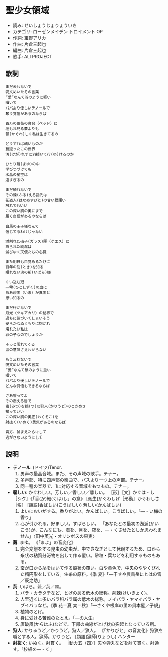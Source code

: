 聖少女領域
===========

- 読み: せいしょうじょりょういき
- カテゴリ: ローゼンメイデン トロイメント OP
- 作詞: 宝野アリカ
- 作曲: 片倉三起也
- 編曲: 片倉三起也
- 歌手: ALI PROJECT


歌詞
-----

    まだ云わないで
    呪文めいたその言葉
    “愛”なんて羽のように軽い
    囁いて
    パパより優しいテノールで
    奪う覚悟があるのならば

    百万の薔薇の寝台（ベッド）に
    埋もれ見る夢よりも
    馨(かぐわ)しく私は生きてるの

    どうすれば醜いものが
    蔓延ったこの世界
    汚(けが)れずに羽搏いて行(ゆ)けるのか

    ひとり繭(まゆ)の中
    学びつづけても
    水晶の星空は
    遠すぎるの

    まだ触れないで
    その慄(ふる)える指先は
    花盗人(はなぬすびと)の甘い躊躇い
    触れてもいい
    この深い胸の奥にまで
    届く自信があるのならば

    白馬の王子様なんて
    信じてるわけじゃない

    罅割れた硝子(ガラス)匣（ケエス）に
    飾られた純潔は
    滅びゆく天使たちの心臓

    また明日も目覚めるたびに
    百年の刻(とき)を知る
    眠れない魂の荊(いばら)姫

    くい込む冠
    一雫(ひとしずく)の血に
    ああ現実（いま）が真実と
    思い知るの

    まだ行かないで
    月光（ツキアカリ）の結界で
    過ちに気づいてしまいそう
    安らかなぬくもりに抱かれ
    壊れたい私は
    罪の子なのでしょうか

    そっと零れてくる
    涙の意味さえわからない

    もう云わないで
    呪文めいたその言葉
    “愛”なんて鎖のように重い
    囁いて
    パパより優しいテノールで
    どんな覚悟もできるならば

    さあ誓ってよ
    その震える唇で
    蜜(みつ)を摘(つ)む狩人(かりうど)のときめき
    攫っていい
    この深い胸の奥底(おくそこ)を
    射抜く(いぬく)勇気があるのならば

    貴方、捕まえたらけして
    逃がさないようにして


説明
-----

- **テノール**: (ドイツ)Tenor.
    1. 男声の最高音域。また、その声域の歌手。テナー。
    2. 多声部、特に四声部の楽曲で、バスより一つ上の声部。テナー。
    3. 同一種の楽器で、1に対応する音域をもつもの。テナー。
- **馨しい**: かぐわしい。芳しい／香しい／馨しい。 ［形］［文］かぐは・し［シク］《「香(か)細(くは)し」の意》 [派生]かぐわしげ［形動］かぐわしさ［名］ [類語]香ばしい(こうばしい) 芳しい(かんばしい) 
    1. よいにおいがする。香りがよい。かんばしい。こうばしい。「―・い梅の香り」
    2. 心が引かれる。好ましい。すばらしい。 「あなたとの最初の邂逅(かいこう)が、こんなにも、海を、月を、夜を、―・くさせたとしか思われません」〈田中英光・オリンポスの果実〉
- **繭**: まゆ。 《「まよ」の音変化》
    1. 完全変態をする昆虫の幼虫が、中でさなぎとして休眠するため、口から糸状の粘質分泌物を出して作る覆い。砂粒・葉などを利用するものもある。
    2. 蚕が口から糸をはいて作る殻状の覆い。白や黄色で、中央のややくびれた楕円形をしている。生糸の原料。《季 夏》「―干すや農鳥岳にとはの雪／辰之助」
- **荊**: いばら。茨／荊／棘。
    1. バラ・カラタチなど、とげのある低木の総称。荊棘(けいきょく)。
    2. 人里近くに多いバラ科バラ属の低木の総称。ノイバラ・ヤマイバラ・ヤブイバラなど。《季 花＝夏 実＝秋》「―さくや根岸の里の貸本屋／子規」
    3. 植物のとげ。
    4. 身に受ける苦難のたとえ。「―の人生」
    5. 唐破風(からはふ)などで、下部の曲線がとげ状の突起となっている所。
- **狩人**: かりゅうど／かりうど。狩人／猟人。 《「かりびと」の音変化》狩猟を職とする人。猟師。かりうど。 [類語]猟師(りょうし) ハンター 
- **射抜く**: いぬく。射貫く。 ［動カ五（四）］矢や弾丸などを射て貫く。射通す。「杉板を―・く」
